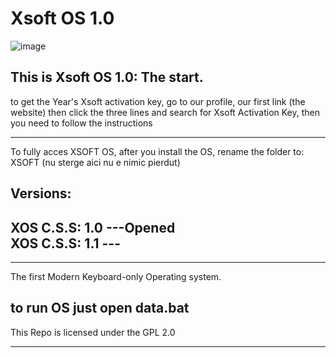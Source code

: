#  Xsoft OS 1.0


![image](https://github.com/XsoftBud/XsoftOS_1.0/assets/127049334/6361fbb1-2da8-495d-8794-5c5d8fe3532a)




This is Xsoft OS 1.0: The start.
------

to get the Year's Xsoft activation key, go to our profile, our first link (the website) then click the three lines and search for Xsoft Activation Key, then you need to follow the instructions

-------

To fully acces XSOFT OS, after you install the OS, rename the folder to: XSOFT (nu sterge aici nu e nimic pierdut)




Versions:
----------
XOS C.S.S: 1.0 ---Opened           
XOS C.S.S: 1.1 ---
---------
-----------------
The first Modern Keyboard-only Operating system.


__to run OS just open data.bat__
------------------

This Repo is licensed under the GPL 2.0 

---------

